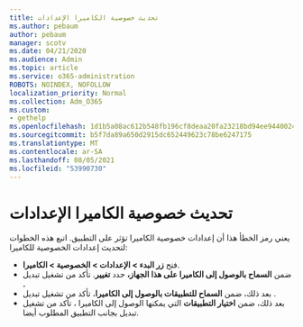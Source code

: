 ```yaml
---
title: تحديث خصوصية الكاميرا الإعدادات
ms.author: pebaum
author: pebaum
manager: scotv
ms.date: 04/21/2020
ms.audience: Admin
ms.topic: article
ms.service: o365-administration
ROBOTS: NOINDEX, NOFOLLOW
localization_priority: Normal
ms.collection: Adm_O365
ms.custom:
- gethelp
ms.openlocfilehash: 1d1b5a08ac612b548fb196cf8deaa20fa23218bd94ee9440024d7b1b7561c7b1
ms.sourcegitcommit: b5f7da89a650d2915dc652449623c78be6247175
ms.translationtype: MT
ms.contentlocale: ar-SA
ms.lasthandoff: 08/05/2021
ms.locfileid: "53990730"
---
```

# <a name="update-your-cameras-privacy-settings"></a>تحديث خصوصية الكاميرا الإعدادات

يعني رمز الخطأ هذا أن إعدادات خصوصية الكاميرا تؤثر على التطبيق. اتبع هذه الخطوات لتحديث إعدادات الخصوصية للكاميرا:

- فتح **زر البدء > الإعدادات > الخصوصية > الكاميرا**.
- ضمن **السماح بالوصول إلى الكاميرا على هذا الجهاز،** حدد **تغيير**. تأكد من تشغيل تبديل **.**
- بعد ذلك، ضمن **السماح للتطبيقات بالوصول إلى الكاميرا**، تأكد من تشغيل تبديل . 
- بعد ذلك، ضمن **اختيار التطبيقات** التي يمكنها الوصول إلى الكاميرا ، تأكد من تشغيل تبديل بجانب التطبيق المطلوب أيضا.
